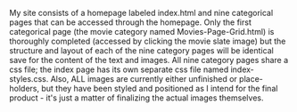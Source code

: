 My site consists of a homepage labeled index.html and nine categorical pages that can be accessed through the homepage. Only the first categorical page (the movie category named Movies-Page-Grid.html) is thoroughly completed (accessed by clicking the movie slate image) but the structure and layout of each of the nine category pages will be identical save for the content of the text and images. All nine category pages share a css file; the index page has its own separate css file named index-styles.css. Also, ALL images are currently either unfinished or place-holders, but they have been styled and positioned as I intend for the final product - it's just a matter of finalizing the actual images themselves.
